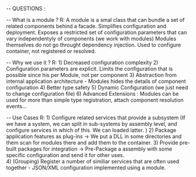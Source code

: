 ﻿

-- QUESTIONS :

-- What is a module ? 
R: A module is a smal class that can bundle a set of related components behind a facade.
	Simplifies configuration and deployment. Exposes a restricted set of configuration parameters that can vary independentyly of components (we work with modules)
	Modules themselves do not go throught dependency injection.  Used to configure container, not registered or resolved.

-- Why we use it ? 
R: 1) Decreased configuration complexity
   2) Configuration parameters are explicit. Limits the configuration that is possible since his per Module, not per component
   3) Abstraction from internal application architecture - Modules hides the details of component configuration
   4) Better type safety
   5) Dynamic Configuration (we just need to change configuration file)
   6) Advanced Extensions : Modules can be used for more than simple type registration, attach component resolution events...

-- Use Cases 
R: 1) Configure related services that provide a subsystem (If we have a system, we can split in sub-systems by assembly level, and configure services in which of this. We can loaded latter. )
   2) Package application features as plug-ins -> We put a DLL in some directories and them scan for modules there and add them to the container.
   3) Provide pre-built packages for integration -> Pre-Package a assembly with some specific configuration and send it for other uses.  
   4) (Grouping) Register a number of similiar services that are often used together 
		- JSON/XML configuration implemented using a module.